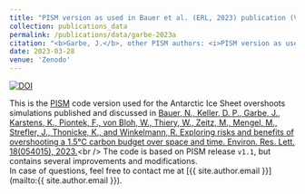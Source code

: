 ```yaml
---
title: "PISM version as used in Bauer et al. (ERL, 2023) publication (Version v1.1-overshoots-antarctica)"
collection: publications_data
permalink: /publications/data/garbe-2023a
citation: "<b>Garbe, J.</b>, other PISM authors: <i>PISM version as used in Bauer et al. (ERL, 2023) publication (Version v1.1-overshoots-antarctica)</i>, Zenodo, DOI: <a href='https://doi.org/10.5281/zenodo.7777927'>10.5281/zenodo.7777927</a>, 2023."
date: 2023-03-28
venue: 'Zenodo'
---
```


[![DOI](https://zenodo.org/badge/DOI/10.5281/zenodo.7777927.svg)](https://doi.org/10.5281/zenodo.7777927)

This is the [PISM](https://www.pism.io/ "https://www.pism.io/") code version used for the Antarctic Ice Sheet overshoots simulations published and discussed in [Bauer, N., Keller, D. P., Garbe, J., Karstens, K., Piontek, F., von Bloh, W., Thiery, W., Zeitz, M., Mengel, M., Strefler, J., Thonicke, K., and Winkelmann, R. Exploring risks and benefits of overshooting a 1.5°C carbon budget over space and time. Environ. Res. Lett. 18(054015), 2023.](https://doi.org/10.1088/1748-9326/accd83 "https://doi.org/10.1088/1748-9326/accd83")<br />
The code is based on PISM release `v1.1`, but contains several improvements and modifications.<br />
In case of questions, feel free to contact me at [{{ site.author.email }}](mailto:{{ site.author.email }}).

